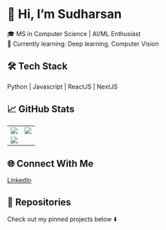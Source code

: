 # 👋 Hi, I’m Sudharsan
🎓 MS in Computer Science | AI/ML Enthusiast  
🌱 Currently learning: Deep learning, Computer Vision

## 🛠️ Tech Stack
Python | Javascript | ReactJS | NextJS 

## 📈 GitHub Stats
<table>
  <tr>
    <td>
      <img src="https://github-readme-stats.vercel.app/api?username=Sudharsan25&show_icons=true&theme=radical"/>
    </td>
    <td>
      <img src="https://streak-stats.demolab.com/?user=Sudharsan25"/>
    </td>
   
  </tr>

  <tr>
     <td>
      <img src="https://github-readme-stats.vercel.app/api/top-langs/?username=Sudharsan25&size_weight=0.5&count_weight=0.5"/>
    </td>
  </tr>
</table>

## 🌐 Connect With Me
[LinkedIn](your_linkedin_url) 

## 📂 Repositories
Check out my pinned projects below ⬇️

